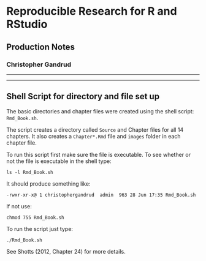 # Reproducible Research for R and RStudio

## Production Notes

### Christopher Gandrud

---
---

## Shell Script for directory and file set up

The basic directories and chapter files were created using the shell script: `Rmd_Book.sh`.

The script creates a directory called `Source` and Chapter files for all 14 chapters. It also creates a `Chapter*.Rmd` file and `images` folder in each chapter file.

To run this script first make sure the file is executable. To see whether or not the file is executable in the shell type:

    ls -l Rmd_Book.sh
    
It should produce something like: 

    -rwxr-xr-x@ 1 christophergandrud  admin  963 28 Jun 17:35 Rmd_Book.sh
    
If not use:

    chmod 755 Rmd_Book.sh
    
To run the script just type:

    ./Rmd_Book.sh

See Shotts (2012, Chapter 24) for more details. 

